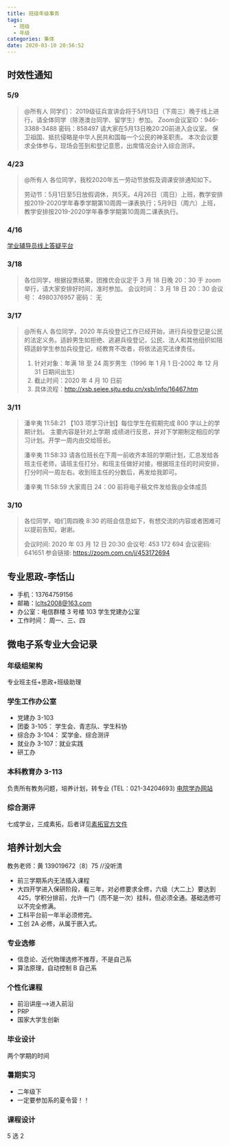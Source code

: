 ```yaml
---
title: 班级年级事务
tags:
  - 班级
  - 年级
categories: 集体
date: 2020-03-10 20:56:52
---
```


## 时效性通知

### 5/9

> @所有人
> 同学们：
> 2019级征兵宣讲会将于5月13日（下周三）晚于线上进行，请全体同学（除港澳台同学、留学生）参加。
> Zoom会议室ID：946-3388-3488
> 密码：858497
> 请大家在5月13日晚20:20前进入会议室。
> 保卫祖国、抵抗侵略是中华人民共和国每一个公民的神圣职责。
> 本次会议要求全体参与，现场会签到和登记意愿，出席情况会计入综合测评。

<!--more-->
### 4/23

> @所有人
> 各位同学，我校2020年五一劳动节放假及调课安排通知如下。
>
> 劳动节：5月1日至5日放假调休，共5天。4月26日（周日）上班，教学安排按2019-2020学年春季学期第10周周一课表执行；5月9日（周六）上班，教学安排按2019-2020学年春季学期第10周周二课表执行。

### 4/16

[学业辅导员线上答疑平台](https://mp.weixin.qq.com/s/mgVpzHDiiQrBX7JR8OaXFA)

### 3/18

> 各位同学，根据投票结果，团推优会议定于 3 月 18 日晚 20：30 于 zoom 举行，请大家安排好时间，准时参加。
> 会议时间：
> 3 月 18 日 20：30
> 会议号：
> 4980376957
> 密码：
> 无

### 3/17

> @所有人
> 各位同学，2020 年兵役登记工作已经开始，进行兵役登记是公民的法定义务。适龄男生如拒绝、逃避兵役登记，公民、法人和其他组织如阻碍适龄学生参加兵役登记，经教育不改者，将依法追究法律责任。
>
> 1. 针对对象：年满 18 至 24 周岁男生（1996 年 1 月 1 日-2002 年 12 月 31 日期间出生）
> 2. 截止时间：2020 年 4 月 10 日前
> 3. 具体流程：<http://xsb.seiee.sjtu.edu.cn/xsb/info/16467.htm>

### 3/11

> 潘辛夷 11:58:21
> 【103 项学习计划】每位学生在假期完成 800 字以上的学期计划。 主要内容是针对上学期 成绩进行反思，并对下学期制定相应的学习计划。开学一周内由交给班长。
>
> 潘辛夷 11:58:33
> 请各位班长在下周一前收齐本班的学期计划，汇总发给各班主任老师，请班主任打分，和班主任做好对接，根据班主任的时间安排，打分时间一周左右。收到班主任的分数后，再发给我即可。
>
> 潘辛夷 11:58:59
> 大家周日 24：00 前将电子稿文件发给我@全体成员

### 3/10

> 各位同学，咱们周四晚 8:30 的班会信息如下，有想交流的内容或者困难可以提前告知，谢谢。
>
> 会议时间: 2020 年 03 月 12 日 20:30
> 会议号: 453 172 694
> 会议密码: 641651
> 参会链接: <https://zoom.com.cn/j/453172694>

## 专业思政-李恬山

- 手机：13764759156
- 邮箱：lclts2008@163.com
- 办公室：电信群楼 3 号楼 103 学生党建办公室
- 工作时间： 周一、三、四

## 微电子系专业大会记录

### 年级组架构

专业班主任+思政+班级助理

### 学生工作办公室

- 党建办 3-103
- 团委 3-105： 学生会、青志队、学生科协
- 综合办 3-104： 奖学金、综合测评
- 就业办 3-107：就业实践
- 研工办

### 本科教育办 3-113

负责所有教务问题，培养计划，转专业
(TEL：021-34204693)
[电院学办网站](http://xsb.seiee.sjtu.edu.cn)

### 综合测评

七成学业，三成素拓，后者详见[素拓官方文件](上海交通大学电子信息与电气工程学院学生综合测评实施条例【2018.5】.pdf)

## 培养计划大会

教务老师：黄 139019672（8）75 //没听清

- 前三学期系内无法插入课程
- 大四开学进入保研阶段，看三年，对必修要求全修，六级（大二上）要达到 425，学积分排前，允许一门（而不是一次）挂科，但必须全通。基础选修可以不完全修满。
- 工科平台前一年半必须修完。
- 工创 2A 必修，从属于嵌入式。

### 专业选修

- 信息论、近代物理选修不推荐，不是自己系
- 算法原理，自动控制 B 自己系

### 个性化课程

- 前沿讲座——>进入前沿
- PRP
- 国家大学生创新

### 毕业设计

两个学期的时间

### 暑期实习

- 二年级下
- 一定要参加系的夏令营！！

### 课程设计

5 选 2
